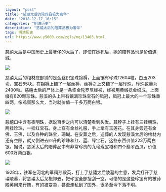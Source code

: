 ```yaml
---
layout: "post"
title: "慈禧太后的陪葬品极为奢华"
date: "2018-12-17 16:15"
categories: "明清历史"
description: "慈禧太后的陪葬品极为奢华"
tags: 明清历史
url: https://www.y5000.com/zgls/mq/13403.html
---
```






慈禧太后是中国历史上最奢侈的太后了，即使在她死后，她的陪葬品也是价值连城。

![](https://img.y5000.com/uploads/allimg/170214/140451G39-0.jpg)

慈禧太后的棺材底部铺的是金丝织宝珠锦褥，上面镶有珍珠12604粒，白玉203块，宝石85块。在锦褥上铺了一层丝褥，丝褥之上又铺了一层珍珠，珍珠数量为2400粒。慈禧太后的尸体上是一条织金陀罗尼经被，经被用黄缎捻金织成，上面缀有820颗珍珠。慈溪的头上带有镶满珍珠宝石的凤冠，凤冠上最大的一个珍珠重四两，像鸡蛋那么大，当时就价值一千多万两白银。

![](https://img.y5000.com/uploads/allimg/170214/1404512537-1.jpg)

慈禧口中含有夜明珠，据说百步之内可以清楚看到头发。其脖子上挂有三挂朝珠，两挂珍珠，一挂红宝石。身上穿有金丝礼服，手上拿有玉莲花。在其身旁还有金佛、玉佛，以及各种的珠宝，珊瑚。在安葬之后，送葬的人发现慈溪太后的棺材内还有空隙，就又倒进去四升的珍珠和红、蓝、绿宝石，这些东西价值223万两白银。据说，慈溪太后的陪葬品中有非常珍贵的九玲珑宝塔和四个翡翠西瓜，价值600万两白银。

![](https://img.y5000.com/uploads/allimg/170214/140451L64-2.jpg)

1928年，驻军在河北的军阀孙殿英，打上了慈禧太后陵墓的主意，发兵打开了慈禧陵墓，将慈禧太后龙袍卸去，把珍宝全部搜刮一空。可惜的是这些珍宝有的被孙殿英用来行贿，有的被变卖，甚至走私到了国外，很多至今下落不明。
